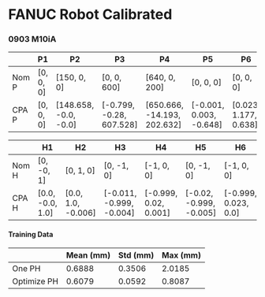 # FANUC Robot Calibrated

### 0903 M10iA

|       | P1                | P2               | P3              | P4             | P5                  | P6               | P7             |
|-------|------------------|-----------------|----------------|---------------|---------------------|-----------------|---------------|
| Nom P     | [0, 0, 0]  | [150, 0, 0] | [0, 0, 600] | [640, 0, 200] | [0, 0, 0] | [0, 0, 0] | [100, 0, 0] |
| CPA P     | [0, 0, 0]  | [148.658, -0.0, -0.0] | [-0.799, -0.28, 607.528] | [650.666, -14.193, 202.632] | [-0.001, 0.003, -0.648] | [0.023, 1.177, 0.638] | [99.973, -2.333, -0.002] |


|       | H1                | H2               | H3              | H4             | H5                  | H6               |
|-------|------------------|-----------------|----------------|---------------|---------------------|-----------------|
| Nom H     | [0, -0, 1]  | [0, 1, 0]     | [0, -1, 0] | [-1, 0, 0]    | [0, -1, 0] | [-1, 0, 0]  |
| CPA H     | [0.0, -0.0, 1.0]  | [0.0, 1.0, -0.006]     | [-0.011, -0.999, -0.004] | [-0.999, 0.02, 0.001]    | [-0.02, -0.999, -0.005] | [-0.999, 0.023, 0.0]  |

#### Training Data
||Mean (mm)|Std (mm)|Max (mm)|
|-|-|-|-|
|One PH|0.6888|0.3506|2.0185|
|Optimize PH|0.6079|0.0592|0.8087|
